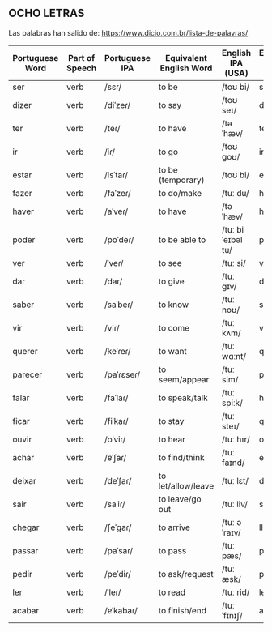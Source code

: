 ## OCHO LETRAS

Las palabras han salido de: https://www.dicio.com.br/lista-de-palavras/

| Portuguese Word | Part of Speech | Portuguese IPA | Equivalent English Word | English IPA (USA) | Equivalent Spanish Word | Spanish IPA (Latin American) | Word No. |
|-----------------|----------------|----------------|------------------------|-------------------|-------------------------|-----------------------------|----------|
| ser             | verb           | /sɛɾ/          | to be                  | /toʊ bi/         | ser                     | /seɾ/                       |          |
| dizer           | verb           | /diˈzeɾ/       | to say                 | /toʊ seɪ/        | decir                   | /deˈsiɾ/                    |          |
| ter             | verb           | /teɾ/          | to have                | /təˈhæv/         | tener                   | /teˈneɾ/                    |          |
| ir              | verb           | /iɾ/           | to go                  | /toʊ ɡoʊ/        | ir                      | /iɾ/                        |          |
| estar           | verb           | /isˈtaɾ/       | to be (temporary)      | /toʊ bi/         | estar                   | /esˈtaɾ/                    |          |
| fazer           | verb           | /faˈzeɾ/       | to do/make             | /tuː du/          | hacer                   | /aˈseɾ/                     |          |
| haver           | verb           | /aˈveɾ/        | to have                | /təˈhæv/         | haber                   | /aˈβeɾ/                     |          |
| poder           | verb           | /poˈdeɾ/       | to be able to          | /tuː bi ˈeɪbəl tu/| poder                   | /poˈdeɾ/                    |          |
| ver             | verb           | /ˈveɾ/         | to see                 | /tuː si/          | ver                     | /ˈbeɾ/                       |          |
| dar             | verb           | /daɾ/          | to give                | /tuː ɡɪv/        | dar                     | /daɾ/                        |          |
| saber           | verb           | /saˈbeɾ/       | to know                | /tuː noʊ/         | saber                   | /saˈbeɾ/                     |          |
| vir             | verb           | /viɾ/          | to come                | /tuː kʌm/         | venir                   | /beˈniɾ/                     |          |
| querer          | verb           | /keˈɾeɾ/       | to want                | /tuː wɑːnt/      | querer                  | /keˈɾeɾ/                     |          |
| parecer         | verb           | /paˈɾɛseɾ/     | to seem/appear         | /tuː sim/         | parecer                 | /paˈɾeseɾ/                   |          |
| falar           | verb           | /faˈlaɾ/       | to speak/talk          | /tuː spiːk/      | hablar                  | /aˈblaɾ/                     |          |
| ficar           | verb           | /fiˈkaɾ/       | to stay                | /tuː steɪ/       | quedarse                | /keˈðaɾse/                   |          |
| ouvir           | verb           | /oˈviɾ/        | to hear                | /tuː hɪr/        | oír                     | /oˈiɾ/                       |          |
| achar           | verb           | /ɐˈʃaɾ/        | to find/think          | /tuː faɪnd/      | encontrar               | /enkontɾaɾ/                 |          |
| deixar          | verb           | /deˈʃaɾ/       | to let/allow/leave     | /tuː lɛt/        | dejar                   | /deˈxaɾ/                     |          |
| sair            | verb           | /saˈiɾ/        | to leave/go out        | /tuː liv/         | salir                   | /saˈliɾ/                     |          |
| chegar          | verb           | /ʃeˈɡaɾ/       | to arrive              | /tuː əˈraɪv/     | llegar                  | /ʎeˈɣaɾ/                     |          |
| passar          | verb           | /paˈsaɾ/       | to pass                | /tuː pæs/        | pasar                   | /paˈsaɾ/                     |          |
| pedir           | verb           | /peˈdiɾ/       | to ask/request         | /tuː æsk/        | pedir                   | /peˈðiɾ/                     |          |
| ler             | verb           | /ˈleɾ/         | to read                | /tuː rid/        | leer                    | /leˈeɾ/                      |          |
| acabar          | verb           | /ɐˈkabaɾ/      | to finish/end          | /tuː ˈfɪnɪʃ/    | acabar                  | /akaˈbaɾ/                    |          |




